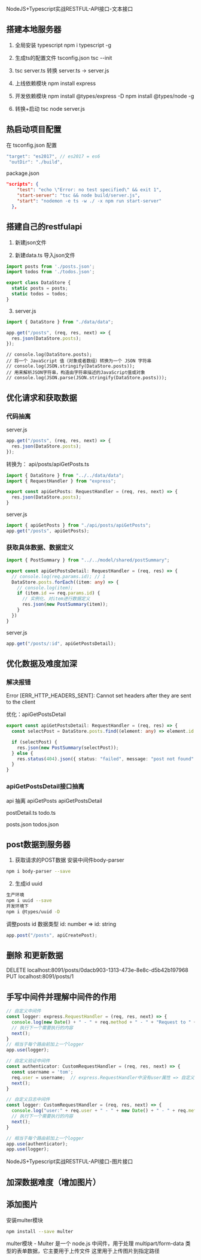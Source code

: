 NodeJS+Typescript实战RESTFUL-API接口-文本接口

## 搭建本地服务器
1. 全局安装 typescript
npm i typescript -g

2. 生成ts的配置文件 tsconfig.json
tsc --init

3. tsc server.ts 转换
server.ts -> server.js

4. 上线依赖模块 
npm install express

5. 开发依赖模块
npm install @types/express -D
npm install @types/node -g

6. 转换+启动
tsc
node server.js


## 热启动项目配置
在 tsconfig.json 配置
```typescript
"target": "es2017", // es2017 = es6
 "outDir": "./build",
```
package.json
```json
"scripts": {
    "test": "echo \"Error: no test specified\" && exit 1",
    "start-server": "tsc && node build/server.js",
    "start": "nodemon -e ts -w ./ -x npm run start-server"
  },
```


## 搭建自己的restfulapi

1. 新建json文件

2. 新建data.ts 导入json文件
```ts
import posts from './posts.json';
import todos from './todos.json';

export class DataStore {
  static posts = posts;
  static todos = todos;
}
```

3. server.js
```ts
import { DataStore } from "./data/data";

app.get("/posts", (req, res, next) => {
  res.json(DataStore.posts);
});
```

```
// console.log(DataStore.posts);
// 将一个 JavaScript 值（对象或者数组）转换为一个 JSON 字符串
// console.log(JSON.stringify(DataStore.posts));
// 用来解析JSON字符串，构造由字符串描述的JavaScript值或对象
// console.log(JSON.parse(JSON.stringify(DataStore.posts)));
```

## 优化请求和获取数据
### 代码抽离
server.js
```ts
app.get("/posts", (req, res, next) => {
  res.json(DataStore.posts);
});
```

转换为：
api/posts/apiGetPosts.ts
```ts
import { DataStore } from "../../data/data";
import { RequestHandler } from "express";

export const apiGetPosts: RequestHandler = (req, res, next) => {
  res.json(DataStore.posts);
}
```
server.js
```ts
import { apiGetPosts } from "./api/posts/apiGetPosts";
app.get("/posts", apiGetPosts);
```

### 获取具体数据、数据定义
```ts
import { PostSummary } from "../../model/shared/postSummary";

export const apiGetPostsDetail: RequestHandler = (req, res) => {
  // console.log(req.params.id); // 1
  DataStore.posts.forEach((item: any) => {
    // console.log(item);
    if (item.id == req.params.id) {
      // 实例化、对item进行数据定义
      res.json(new PostSummary(item));
    }
  })
}
```

server.js
```ts
app.get("/posts/:id", apiGetPostsDetail);
```


## 优化数据及难度加深
### 解决报错
Error [ERR_HTTP_HEADERS_SENT]: Cannot set headers after they are sent to the client

优化：apiGetPostsDetail
```ts
export const apiGetPostsDetail: RequestHandler = (req, res) => {
  const selectPost = DataStore.posts.find((element: any) => element.id == req.params.id);

  if (selectPost) {
    res.json(new PostSummary(selectPost));
  } else {
    res.status(404).json({ status: "failed", message: "post not found" });
  }
}
```

### apiGetPostsDetail接口抽离
api 抽离
apiGetPosts
apiGetPostsDetail

postDetail.ts
todo.ts

posts.json
todos.json



## post数据到服务器
1. 获取请求的POST数据 安装中间件body-parser
```bash
npm i body-parser --save
```
2. 生成id uuid
```bash
生产环境
npm i uuid --save
开发环境下
npm i @types/uuid -D
```

调整posts id 数据类型 id: number => id: string

```ts
app.post("/posts", apiCreatePost);
```

## 删除 和更新数据
DELETE localhost:8091/posts/0dacb903-1313-473e-8e8c-d5b42b197968
PUT    localhost:8091/posts/1

## 手写中间件并理解中间件的作用
```ts
// 自定义中间件
const logger: express.RequestHandler = (req, res, next) => {
  console.log(new Date() + " - " + req.method + " - " + "Request to " + req.path);
  // 执行下一个需要执行的内容
  next();
}
// 相当于每个路由前加上一个logger
app.use(logger);
```

```ts
// 自定义验证中间件
const authenticator: CustomRequestHandler = (req, res, next) => {
  const username = 'tom';
  req.user = username;  // express.RequestHandler中没有user属性 => 自定义 CustomRequestHandler
  next();
}

// 自定义日志中间件
const logger: CustomRequestHandler = (req, res, next) => {
  console.log("user:" + req.user + " - " + new Date() + " - " + req.method + " - " + "Request to " + req.path);
  // 执行下一个需要执行的内容
  next();
}

// 相当于每个路由前加上一个logger
app.use(authenticator);
app.use(logger);
```



NodeJS+Typescript实战RESTFUL-API接口-图片接口

## 加深数据难度（增加图片）

## 添加图片
安装multer模块
```bash
npm install --save multer
```
multer模块 - Multer 是一个 node.js 中间件，用于处理 multipart/form-data 类型的表单数据，它主要用于上传文件
这里用于上传图片到指定路径



